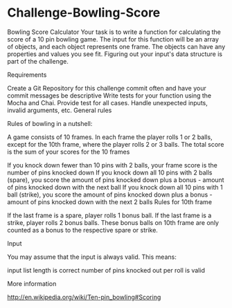 # Challenge-Bowling-Score

Bowling Score Calculator
Your task is to write a function for calculating the score of a 10 pin bowling game. The input for this function will be an array of objects, and each object represents one frame. The objects can have any properties and values you see fit. Figuring out your input's data structure is part of the challenge.

Requirements

Create a Git Repository for this challenge
commit often and have your commit messages be descriptive
Write tests for your function using the Mocha and Chai.
Provide test for all cases. Handle unexpected inputs, invalid arguments, etc.
General rules

Rules of bowling in a nutshell:

A game consists of 10 frames. In each frame the player rolls 1 or 2 balls, except for the 10th frame, where the player rolls 2 or 3 balls. The total score is the sum of your scores for the 10 frames

If you knock down fewer than 10 pins with 2 balls, your frame score is the number of pins knocked down
If you knock down all 10 pins with 2 balls (spare), you score the amount of pins knocked down plus a bonus - amount of pins knocked down with the next ball
If you knock down all 10 pins with 1 ball (strike), you score the amount of pins knocked down plus a bonus - amount of pins knocked down with the next 2 balls
Rules for 10th frame

If the last frame is a spare, player rolls 1 bonus ball.
If the last frame is a strike, player rolls 2 bonus balls.
These bonus balls on 10th frame are only counted as a bonus to the respective spare or strike.

Input

You may assume that the input is always valid. This means:

input list length is correct number of pins knocked out per roll is valid

More information

http://en.wikipedia.org/wiki/Ten-pin_bowling#Scoring

